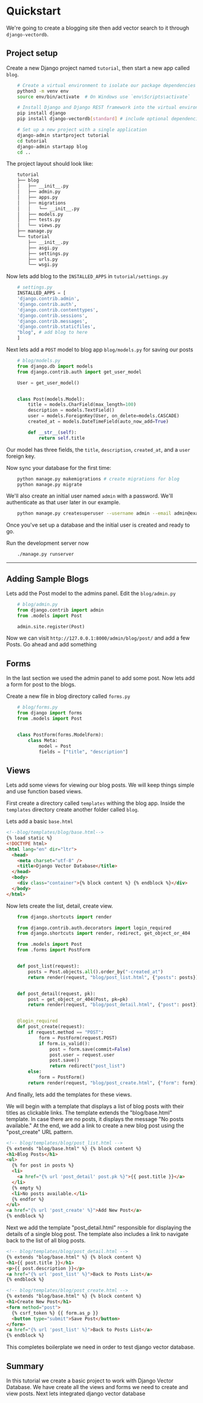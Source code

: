# Quickstart

We're going to create a blogging site then add vector search to it through `django-vectordb`.

## Project setup

Create a new Django project named `tutorial`, then start a new app called `blog`.

```bash
    # Create a virtual environment to isolate our package dependencies locally
    python3 -m venv env
    source env/bin/activate  # On Windows use `env\Scripts\activate`

    # Install Django and Django REST framework into the virtual environment
    pip install django
    pip install django-vectordb[standard] # include optional dependencies

    # Set up a new project with a single application
    django-admin startproject tutorial
    cd tutorial
    django-admin startapp blog
    cd ..
```

The project layout should look like:

```bash
    tutorial
    ├── blog
    │   ├── __init__.py
    │   ├── admin.py
    │   ├── apps.py
    │   ├── migrations
    │   │   └── __init__.py
    │   ├── models.py
    │   ├── tests.py
    │   └── views.py
    ├── manage.py
    └── tutorial
        ├── __init__.py
        ├── asgi.py
        ├── settings.py
        ├── urls.py
        └── wsgi.py
```

Now lets add blog to the `INSTALLED_APPS` in `tutorial/settings.py`

```python
    # settings.py
    INSTALLED_APPS = [
    'django.contrib.admin',
    'django.contrib.auth',
    'django.contrib.contenttypes',
    'django.contrib.sessions',
    'django.contrib.messages',
    'django.contrib.staticfiles',
    "blog", # add blog to here
    ]
```

Next lets add a `POST` model to blog app `blog/models.py` for saving our posts

```python
    # blog/models.py
    from django.db import models
    from django.contrib.auth import get_user_model

    User = get_user_model()


    class Post(models.Model):
        title = models.CharField(max_length=100)
        description = models.TextField()
        user = models.ForeignKey(User, on_delete=models.CASCADE)
        created_at = models.DateTimeField(auto_now_add=True)

        def __str__(self):
            return self.title
```

Our model has three fields, the `title`, `description`, `created_at`, and a `user` foreign key.

Now sync your database for the first time:

```bash
    python manage.py makemigrations # create migrations for blog
    python manage.py migrate
```

We'll also create an initial user named `admin` with a password. We'll authenticate as that user later in our example.

```bash
    python manage.py createsuperuser --username admin --email admin@example.com
```

Once you've set up a database and the initial user is created and ready to go.

Run the development server now

```bash
    ./manage.py runserver
```

---

## Adding Sample Blogs

Lets add the Post model to the admins panel. Edit the `blog/admin.py`

```python
    # blog/admin.py
    from django.contrib import admin
    from .models import Post

    admin.site.register(Post)
```

Now we can visit `http://127.0.0.1:8000/admin/blog/post/` and add a few Posts. Go ahead and add something

## Forms

In the last section we used the admin panel to add some post. Now lets add a form for post to the blogs.

Create a new file in blog directory called `forms.py`

```python
    # blog/forms.py
    from django import forms
    from .models import Post


    class PostForm(forms.ModelForm):
        class Meta:
            model = Post
            fields = ["title", "description"]
```

## Views

Lets add some views for viewing our blog posts. We will keep things simple and use function based views.

First create a directory called `templates` withing the blog app. Inside the `templates` directory create another folder called `blog`.

Lets add a basic `base.html`

```html
<!--blog/templates/blog/base.html-->
{% load static %}
<!DOCTYPE html>
<html lang="en" dir="ltr">
  <head>
    <meta charset="utf-8" />
    <title>Django Vector Database</title>
  </head>
  <body>
    <div class="container">{% block content %} {% endblock %}</div>
  </body>
</html>
```

Now lets create the list, detail, create view.

```python
    from django.shortcuts import render

    from django.contrib.auth.decorators import login_required
    from django.shortcuts import render, redirect, get_object_or_404

    from .models import Post
    from .forms import PostForm


    def post_list(request):
        posts = Post.objects.all().order_by("-created_at")
        return render(request, "blog/post_list.html", {"posts": posts})


    def post_detail(request, pk):
        post = get_object_or_404(Post, pk=pk)
        return render(request, "blog/post_detail.html", {"post": post})


    @login_required
    def post_create(request):
        if request.method == "POST":
            form = PostForm(request.POST)
            if form.is_valid():
                post = form.save(commit=False)
                post.user = request.user
                post.save()
                return redirect("post_list")
        else:
            form = PostForm()
        return render(request, "blog/post_create.html", {"form": form})
```

And finally, lets add the templates for these views.

We will begin with a template that displays a list of blog posts with their titles as clickable links. The template extends the "blog/base.html" template. In case there are no posts, it displays the message "No posts available." At the end, we add a link to create a new blog post using the "post_create" URL pattern.

```html
<!-- blog/templates/blog/post_list.html -->
{% extends "blog/base.html" %} {% block content %}
<h1>Blog Posts</h1>
<ul>
  {% for post in posts %}
  <li>
    <a href="{% url 'post_detail' post.pk %}">{{ post.title }}</a>
  </li>
  {% empty %}
  <li>No posts available.</li>
  {% endfor %}
</ul>
<a href="{% url 'post_create' %}">Add New Post</a>
{% endblock %}
```

Next we add the template "post_detail.html" responsible for displaying the details of a single blog post.
The template also includes a link to navigate back to the list of all blog posts.

```html
<!-- blog/templates/blog/post_detail.html -->
{% extends "blog/base.html" %} {% block content %}
<h1>{{ post.title }}</h1>
<p>{{ post.description }}</p>
<a href="{% url 'post_list' %}">Back to Posts List</a>
{% endblock %}
```

```html
<!-- blog/templates/blog/post_create.html -->
{% extends "blog/base.html" %} {% block content %}
<h1>Create New Post</h1>
<form method="post">
  {% csrf_token %} {{ form.as_p }}
  <button type="submit">Save Post</button>
</form>
<a href="{% url 'post_list' %}">Back to Posts List</a>
{% endblock %}
```

This completes boilerplate we need in order to test django vector database.

## Summary

In this tutorial we create a basic project to work with Django Vector Database. We have create all the views and forms we need to create and view posts. Next lets integrated django vector database
